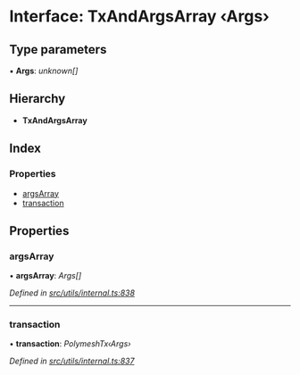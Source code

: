 # Interface: TxAndArgsArray ‹**Args**›

## Type parameters

▪ **Args**: *unknown[]*

## Hierarchy

* **TxAndArgsArray**

## Index

### Properties

* [argsArray](txandargsarray.md#argsarray)
* [transaction](txandargsarray.md#transaction)

## Properties

###  argsArray

• **argsArray**: *Args[]*

*Defined in [src/utils/internal.ts:838](https://github.com/PolymeshAssociation/polymesh-sdk/blob/46845947/src/utils/internal.ts#L838)*

___

###  transaction

• **transaction**: *PolymeshTx‹Args›*

*Defined in [src/utils/internal.ts:837](https://github.com/PolymeshAssociation/polymesh-sdk/blob/46845947/src/utils/internal.ts#L837)*
